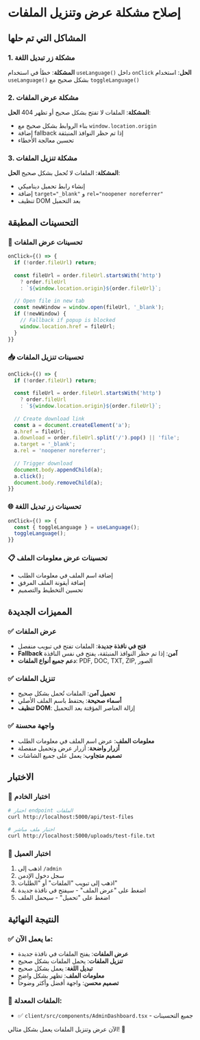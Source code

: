 # إصلاح مشكلة عرض وتنزيل الملفات

## المشاكل التي تم حلها

### 1. مشكلة زر تبديل اللغة
**المشكلة**: خطأ في استخدام `useLanguage()` داخل `onClick`
**الحل**: استخدام `useLanguage()` بشكل صحيح مع `toggleLanguage()`

### 2. مشكلة عرض الملفات
**المشكلة**: الملفات لا تفتح بشكل صحيح أو تظهر 404
**الحل**: 
- بناء الروابط بشكل صحيح مع `window.location.origin`
- إضافة fallback إذا تم حظر النوافذ المنبثقة
- تحسين معالجة الأخطاء

### 3. مشكلة تنزيل الملفات
**المشكلة**: الملفات لا تُحمل بشكل صحيح
**الحل**:
- إنشاء رابط تحميل ديناميكي
- إضافة `target="_blank"` و `rel="noopener noreferrer"`
- تنظيف DOM بعد التحميل

## التحسينات المطبقة

### 🔧 تحسينات عرض الملفات
```typescript
onClick={() => {
  if (!order.fileUrl) return;
  
  const fileUrl = order.fileUrl.startsWith('http') 
    ? order.fileUrl 
    : `${window.location.origin}${order.fileUrl}`;
  
  // Open file in new tab
  const newWindow = window.open(fileUrl, '_blank');
  if (!newWindow) {
    // Fallback if popup is blocked
    window.location.href = fileUrl;
  }
}}
```

### 📥 تحسينات تنزيل الملفات
```typescript
onClick={() => {
  if (!order.fileUrl) return;
  
  const fileUrl = order.fileUrl.startsWith('http') 
    ? order.fileUrl 
    : `${window.location.origin}${order.fileUrl}`;
  
  // Create download link
  const a = document.createElement('a');
  a.href = fileUrl;
  a.download = order.fileUrl.split('/').pop() || 'file';
  a.target = '_blank';
  a.rel = 'noopener noreferrer';
  
  // Trigger download
  document.body.appendChild(a);
  a.click();
  document.body.removeChild(a);
}}
```

### 🌐 تحسينات زر تبديل اللغة
```typescript
onClick={() => {
  const { toggleLanguage } = useLanguage();
  toggleLanguage();
}}
```

### 📋 تحسينات عرض معلومات الملف
- إضافة اسم الملف في معلومات الطلب
- إضافة أيقونة الملف المرفق
- تحسين التخطيط والتصميم

## المميزات الجديدة

### ✅ عرض الملفات
- **فتح في نافذة جديدة**: الملفات تفتح في تبويب منفصل
- **Fallback آمن**: إذا تم حظر النوافذ المنبثقة، يفتح في نفس النافذة
- **دعم جميع أنواع الملفات**: PDF, DOC, TXT, ZIP, الصور

### ✅ تنزيل الملفات
- **تحميل آمن**: الملفات تُحمل بشكل صحيح
- **أسماء صحيحة**: يحتفظ باسم الملف الأصلي
- **تنظيف DOM**: إزالة العناصر المؤقتة بعد التحميل

### ✅ واجهة محسنة
- **معلومات الملف**: عرض اسم الملف في معلومات الطلب
- **أزرار واضحة**: أزرار عرض وتحميل منفصلة
- **تصميم متجاوب**: يعمل على جميع الشاشات

## الاختبار

### 🧪 اختبار الخادم
```bash
# اختبار endpoint الملفات
curl http://localhost:5000/api/test-files

# اختبار ملف مباشر
curl http://localhost:5000/uploads/test-file.txt
```

### 🧪 اختبار العميل
1. اذهب إلى `/admin`
2. سجل دخول الإدمن
3. اذهب إلى تبويب "الملفات" أو "الطلبات"
4. اضغط على "عرض الملف" - سيفتح في نافذة جديدة
5. اضغط على "تحميل" - سيحمل الملف

## النتيجة النهائية

### ✅ ما يعمل الآن:
- **عرض الملفات**: يفتح الملفات في نافذة جديدة
- **تنزيل الملفات**: يحمل الملفات بشكل صحيح
- **تبديل اللغة**: يعمل بشكل صحيح
- **معلومات الملف**: تظهر بشكل واضح
- **تصميم محسن**: واجهة أفضل وأكثر وضوحاً

### 🎯 الملفات المعدلة:
- ✅ `client/src/components/AdminDashboard.tsx` - جميع التحسينات

الآن عرض وتنزيل الملفات يعمل بشكل مثالي! 🎉
